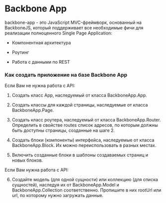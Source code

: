 # Backbone App
backbone-app - это JavaScript MVC-фреймворк, основанный на BackboneJS, который поддерживает все необходимые фичи для реализации полноценного Single Page Application:

* Компонентная архитектура

* Роутинг

* Работа с данными по REST 


### Как создать приложение на базе Backbone App

Если Вам не нужна работа с API:

1. Создать класс App, наследуемый от класса BackboneApp.App.

2. Создать классы для каждой страницы, наследуемые от класса BackboneApp.Page.

3. Создать класс роутера, наследуемый от класса BackboneApp.Router. Определить в свойстве routes список адресов, по которым должны быть доступны страницы, созданные на шаге 2.

4. Создать блоки (компоненты) интерфейса, наследуемые от класса BackboneApp.Block. Их можно переиспользовать в разных местах.

5. Включить созданные блоки в шаблоны создаваемых страниц и новых блоков.

Если Вам нужна работа с API:

6. Создайте модель (для одной сущности) или коллекцию (для списка сущностей), наследуя их от BackboneApp.Model и BackboneApp.Collection соответственно. Пропишите в них rootUrl или url, по которому нужно загружать данные.
